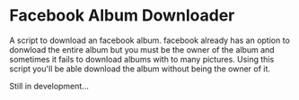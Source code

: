 # Facebook Album Downloader

A script to download an facebook album.
facebook already has an option to donwload the entire album but you must be the owner of the album and sometimes it fails to download albums with to many pictures. Using this script you'll be able download the album without being the owner of it.

Still in development...